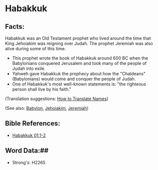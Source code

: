 # Habakkuk #

## Facts: ##

Habakkuk was an Old Testament prophet who lived around the time that King Jehoiakim was reigning over Judah. The prophet Jeremiah was also alive during some of this time.

* This prophet wrote the book of Habakkuk around 600 BC when the Babylonians conquered Jerusalem and took many of the people of Judah into exile.
* Yahweh gave Habakkuk the prophecy about how the "Chaldeans" (Babylonians) would come and conquer the people of Judah.
* One of Habakkuk's most well-known statements is: "the righteous person shall live by his faith."

(Translation suggestions: [How to Translate Names](rc://en/ta/man/translate/translate-names))

(See also: [Babylon](../other/babylon.md), [Jehoiakim](../other/jehoiakim.md), [Jeremiah](../other/jeremiah.md))

## Bible References: ##

* [Habakkuk 01:1-2](rc://en/tn/help/hab/01/01)

## Word Data:##

* Strong's: H2265

